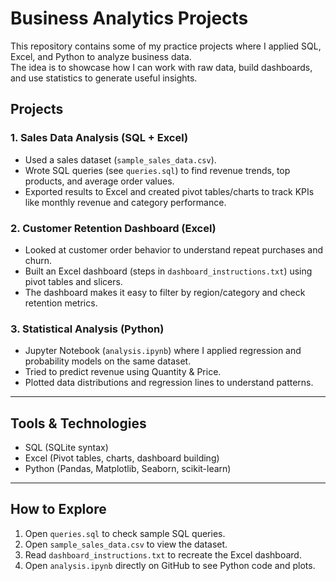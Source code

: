 # Business Analytics Projects  

This repository contains some of my practice projects where I applied SQL, Excel, and Python to analyze business data.  
The idea is to showcase how I can work with raw data, build dashboards, and use statistics to generate useful insights.  


## Projects  

### 1. Sales Data Analysis (SQL + Excel)  
- Used a sales dataset (`sample_sales_data.csv`).  
- Wrote SQL queries (see `queries.sql`) to find revenue trends, top products, and average order values.  
- Exported results to Excel and created pivot tables/charts to track KPIs like monthly revenue and category performance.  

### 2. Customer Retention Dashboard (Excel)  
- Looked at customer order behavior to understand repeat purchases and churn.  
- Built an Excel dashboard (steps in `dashboard_instructions.txt`) using pivot tables and slicers.  
- The dashboard makes it easy to filter by region/category and check retention metrics.  

### 3. Statistical Analysis (Python)  
- Jupyter Notebook (`analysis.ipynb`) where I applied regression and probability models on the same dataset.  
- Tried to predict revenue using Quantity & Price.  
- Plotted data distributions and regression lines to understand patterns.  

---

## Tools & Technologies  
- SQL (SQLite syntax)  
- Excel (Pivot tables, charts, dashboard building)  
- Python (Pandas, Matplotlib, Seaborn, scikit-learn)  

---

## How to Explore  
1. Open `queries.sql` to check sample SQL queries.  
2. Open `sample_sales_data.csv` to view the dataset.  
3. Read `dashboard_instructions.txt` to recreate the Excel dashboard.  
4. Open `analysis.ipynb` directly on GitHub to see Python code and plots.  


